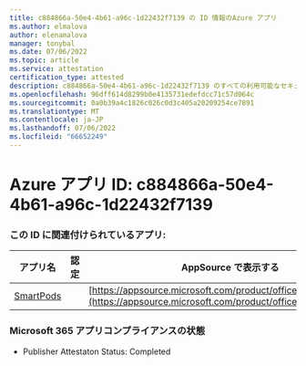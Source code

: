 ```yaml
---
title: c884866a-50e4-4b61-a96c-1d22432f7139 の ID 情報のAzure アプリ
ms.author: elmalova
author: elenamalova
manager: tonybal
ms.date: 07/06/2022
ms.topic: article
ms.service: attestation
certification_type: attested
description: c884866a-50e4-4b61-a96c-1d22432f7139 のすべての利用可能なセキュリティとコンプライアンス情報。
ms.openlocfilehash: 96dff614d8299b0e4135731edefdcc71c57d064c
ms.sourcegitcommit: 0a0b39a4c1826c026c0d3c405a20209254ce7891
ms.translationtype: MT
ms.contentlocale: ja-JP
ms.lasthandoff: 07/06/2022
ms.locfileid: "66652249"
---
```

# <a name="azure-app-id-c884866a-50e4-4b61-a96c-1d22432f7139"></a>Azure アプリ ID: c884866a-50e4-4b61-a96c-1d22432f7139


### <a name="apps-associated-with-this-id"></a>この ID に関連付けられているアプリ:
| **アプリ名** | **認定** | **AppSource で表示する** |
|--------------|---------------|-----------------------|
| [SmartPods](../forward/WA200004105.md) |  | [https://appsource.microsoft.com/product/office/WA200004105](https://appsource.microsoft.com/product/office/WA200004105) |

### <a name="microsoft-365-app-compliance-status"></a>Microsoft 365 アプリコンプライアンスの状態
- Publisher Attestaton Status: Completed
